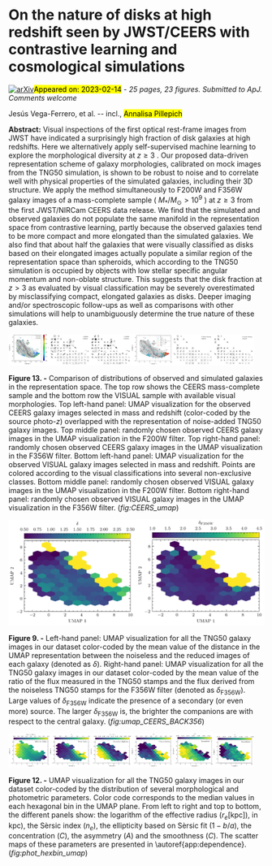 <div class="macros" style="visibility:hidden;">
$\newcommand{\ensuremath}{}$
$\newcommand{\xspace}{}$
$\newcommand{\object}[1]{\texttt{#1}}$
$\newcommand{\farcs}{{.}''}$
$\newcommand{\farcm}{{.}'}$
$\newcommand{\arcsec}{''}$
$\newcommand{\arcmin}{'}$
$\newcommand{\ion}[2]{#1#2}$
$\newcommand{\textsc}[1]{\textrm{#1}}$
$\newcommand{\hl}[1]{\textrm{#1}}$
$\newcommand{\footnote}[1]{}$
$\newcommand{\powerset}{\raisebox{.15\baselineskip}{\Large\ensuremath{\wp}}}$</div>

<div class="macros" style="visibility:hidden;">
$\newcommand{\ensuremath}{}$
$\newcommand{\xspace}{}$
$\newcommand{\object}[1]{\texttt{#1}}$
$\newcommand{\farcs}{{.}''}$
$\newcommand{\farcm}{{.}'}$
$\newcommand{\arcsec}{''}$
$\newcommand{\arcmin}{'}$
$\newcommand{\ion}[2]{#1#2}$
$\newcommand{\textsc}[1]{\textrm{#1}}$
$\newcommand{\hl}[1]{\textrm{#1}}$
$\newcommand{\footnote}[1]{}$
$\newcommand{\powerset}{\raisebox{.15\baselineskip}{\Large\ensuremath{\wp}}}$</div>



<div id="title">

# On the nature of disks at high redshift seen by JWST/CEERS with contrastive learning and cosmological simulations

</div>
<div id="comments">

[![arXiv](https://img.shields.io/badge/arXiv-2302.07277-b31b1b.svg)](https://arxiv.org/abs/2302.07277)<mark>Appeared on: 2023-02-14</mark> - _25 pages, 23 figures. Submitted to ApJ. Comments welcome_

</div>
<div id="authors">

Jesús Vega-Ferrero, et al. -- incl., <mark>Annalisa Pillepich</mark>

</div>
<div id="abstract">

**Abstract:** Visual inspections of the first optical rest-frame images from JWST have indicated a surprisingly high fraction of disk galaxies at high redshifts. Here we alternatively apply self-supervised machine learning to explore the morphological diversity at $z \geq 3$ . Our proposed data-driven representation scheme of galaxy morphologies, calibrated on mock images from the TNG50 simulation, is shown to be robust to noise and to correlate well with physical properties of the simulated galaxies, including their 3D structure. We apply the method simultaneously to F200W and F356W galaxy images of a mass-complete sample ( $M_*/M_\odot>10^9$ ) at $z \geq 3$ from the first JWST/NIRCam CEERS data release. We find that the simulated and observed galaxies do not populate the same manifold in the representation space from contrastive learning, partly because the observed galaxies tend to be more compact and more elongated than the simulated galaxies. We also find that about half the galaxies that were visually classified as disks based on their elongated images actually populate a similar region of the representation space than spheroids, which according to the TNG50 simulation is occupied by objects with low stellar specific angular momentum and non-oblate structure. This suggests that the disk fraction at $z > 3$ as evaluated by visual classification may be severely overestimated by misclassifying compact, elongated galaxies as disks. Deeper imaging and/or spectroscopic follow-ups as well as comparisons with other simulations will help to unambiguously determine the true nature of these galaxies.

</div>

<div id="div_fig1">

<img src="tmp_2302.07277/./figures/umap_raw_pg.png" alt="Fig13.1" width="16%"/><img src="tmp_2302.07277/./figures/umap_images_pg_f200.png" alt="Fig13.2" width="16%"/><img src="tmp_2302.07277/./figures/umap_images_pg_f356.png" alt="Fig13.3" width="16%"/><img src="tmp_2302.07277/./figures/umap_classes_zoo.png" alt="Fig13.4" width="16%"/><img src="tmp_2302.07277/./figures/umap_images_zoo_f200.png" alt="Fig13.5" width="16%"/><img src="tmp_2302.07277/./figures/umap_images_zoo_f356.png" alt="Fig13.6" width="16%"/>

**Figure 13. -** Comparison of distributions of observed and simulated galaxies in the representation space. The top row shows the CEERS mass-complete sample and the bottom row the VISUAL sample with available visual morphologies. Top left-hand panel: UMAP visualization for the observed CEERS galaxy images selected in mass and redshift (color-coded by the source photo-$z$) overlapped with the representation of noise-added TNG50 galaxy images. Top middle panel: randomly chosen observed CEERS galaxy images in the UMAP visualization in the F200W filter. Top right-hand panel: randomly chosen observed CEERS galaxy images in the UMAP visualization in the F356W filter. Bottom left-hand panel: UMAP visualization for the observed VISUAL galaxy images selected in mass and redshift. Points are colored according to the visual classifications into several non-exclusive classes. Bottom middle panel: randomly chosen observed VISUAL galaxy images in the UMAP visualization in the F200W filter. Bottom right-hand panel: randomly chosen observed VISUAL galaxy images in the UMAP visualization in the F356W filter. (*fig:CEERS_umap*)

</div>
<div id="div_fig2">

<img src="tmp_2302.07277/./figures/umap_dist_umap_reduced_hexbin.png" alt="Fig9.1" width="50%"/><img src="tmp_2302.07277/./figures/umap_CEERS_BACK356_hexbin.png" alt="Fig9.2" width="50%"/>

**Figure 9. -** Left-hand panel: UMAP visualization for all the TNG50 galaxy images in our dataset color-coded by the mean value of the distance in the UMAP representation between the noiseless and the reduced images of each galaxy (denoted as $\delta$). Right-hand panel: UMAP visualization for all the TNG50 galaxy images in our dataset color-coded by the mean value of the ratio of the flux measured in the TNG50 stamps and the flux derived from the noiseless TNG50 stamps for the F356W filter (denoted as $\delta_\mathrm{F356W}$). Large values of $\delta_\mathrm{F356W}$ indicate the presence of a secondary (or even more) source. The larger $\delta_\mathrm{F356W}$ is, the brighter the companions are with respect to the central galaxy. (*fig:umap_CEERS_BACK356*)

</div>
<div id="div_fig3">

<img src="tmp_2302.07277/./figures/umap_CEERS_log_rsersic_hexbin.png" alt="Fig12.1" width="16%"/><img src="tmp_2302.07277/./figures/umap_CEERS_sersic_n_hexbin.png" alt="Fig12.2" width="16%"/><img src="tmp_2302.07277/./figures/umap_CEERS_sersic_ellip_hexbin.png" alt="Fig12.3" width="16%"/><img src="tmp_2302.07277/./figures/umap_CEERS_concentration_hexbin.png" alt="Fig12.4" width="16%"/><img src="tmp_2302.07277/./figures/umap_CEERS_asymmetry_hexbin.png" alt="Fig12.5" width="16%"/><img src="tmp_2302.07277/./figures/umap_CEERS_smoothness_hexbin.png" alt="Fig12.6" width="16%"/>

**Figure 12. -** UMAP visualization for all the TNG50 galaxy images in our dataset color-coded by the distribution of several morphological and photometric parameters. Color code corresponds to the median values in each hexagonal bin in the UMAP plane. From left to right and top to bottom, the different panels show: the logarithm of the effective radius ($r_e \mathrm{[kpc]}$), in kpc), the Sèrsic index ($n_e$), the ellipticity based on Sèrsic fit ($1-b/a$), the concentration ($C$), the asymmetry ($A$) and the smoothness ($C$). The scatter maps of these parameters are presented in \autoref{app:dependence}. (*fig:phot_hexbin_umap*)

</div>